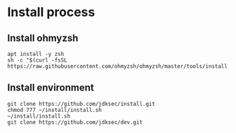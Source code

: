 # Install process

## Install ohmyzsh

```
apt install -y zsh
sh -c "$(curl -fsSL https://raw.githubusercontent.com/ohmyzsh/ohmyzsh/master/tools/install.sh)"
```

## Install environment

```
git clone https://github.com/jdksec/install.git
chmod 777 ~/install/install.sh
~/install/install.sh
git clone https://github.com/jdksec/dev.git
```
